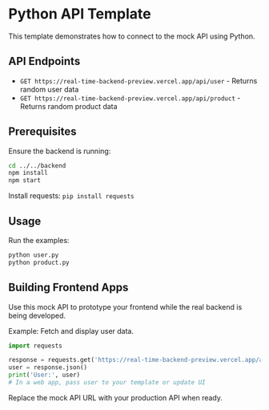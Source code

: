 # Python API Template

This template demonstrates how to connect to the mock API using Python.

## API Endpoints

- `GET https://real-time-backend-preview.vercel.app/api/user` - Returns random user data
- `GET https://real-time-backend-preview.vercel.app/api/product` - Returns random product data

## Prerequisites

Ensure the backend is running:

```bash
cd ../../backend
npm install
npm start
```

Install requests: `pip install requests`

## Usage

Run the examples:

```bash
python user.py
python product.py
```

## Building Frontend Apps

Use this mock API to prototype your frontend while the real backend is being developed.

Example: Fetch and display user data.

```python
import requests

response = requests.get('https://real-time-backend-preview.vercel.app/api/user')
user = response.json()
print('User:', user)
# In a web app, pass user to your template or update UI
```

Replace the mock API URL with your production API when ready.